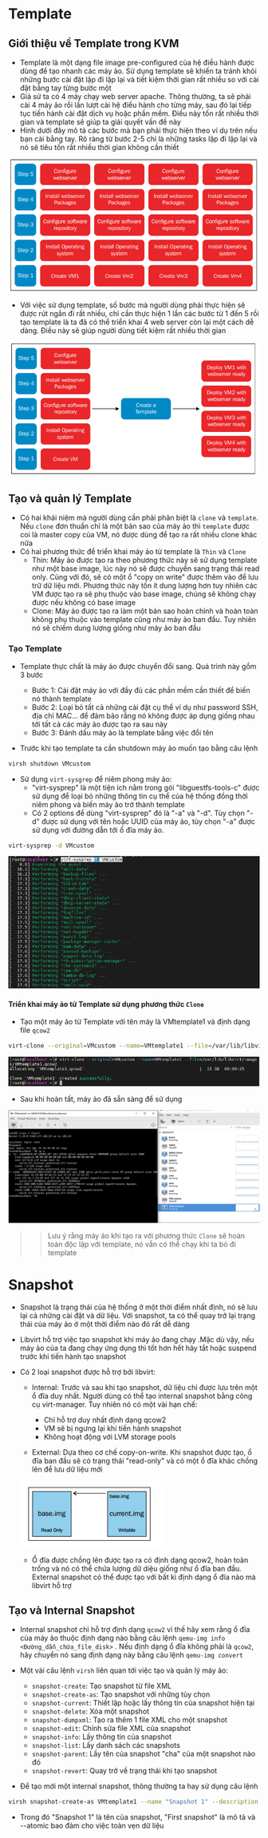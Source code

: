 # Template
## Giới thiệu về Template trong KVM
- Template là một dạng file image pre-configured của hệ điều hành được dùng để tạo nhanh các máy ảo. Sử dụng template sẽ khiến ta tránh khỏi những bước cài đặt lặp đi lặp lại và tiết kiệm thời gian rất nhiều so với cài đặt bằng tay từng bước một
- Giả sử ta có 4 máy chạy web server apache. Thông thường, ta sẽ phải cài 4 máy ảo rồi lần lượt cài hệ điều hành cho từng máy, sau đó lại tiếp tục tiến hành cài đặt dịch vụ hoặc phần mềm. Điều này tốn rất nhiều thời gian và template sẽ giúp ta giải quyết vấn đề này
- Hình dưới đây mô tả các bước mà bạn phải thực hiện theo ví dụ trên nếu bạn cài bằng tay. Rõ ràng từ bước 2-5 chỉ là những tasks lặp đi lặp lại và nó sẽ tiêu tốn rất nhiều thời gian không cần thiết

![](./images/template1.png)

- Với việc sử dụng template, số bước mà người dùng phải thực hiện sẽ được rút ngắn đi rất nhiều, chỉ cần thực hiện 1 lần các bước từ 1 đến 5 rồi tạo template là ta đã có thể triển khai 4 web server còn lại một cách dễ dàng. Điều này sẽ giúp người dùng tiết kiệm rất nhiều thời gian

![](./images/template2.png)

## Tạo và quản lý Template
- Có hai khái niệm mà người dùng cần phải phân biệt là `clone` và `template`. Nếu `clone` đơn thuần chỉ là một bản sao của máy ảo thì `template` được coi là master copy của VM, nó được dùng để tạo ra rất nhiều clone khác nữa 
- Có hai phương thức để triển khai máy ảo từ template là `Thin` và `Clone`
	+ Thin: Máy ảo được tạo ra theo phương thức này sẽ sử dụng template như một base image, lúc này nó sẽ được chuyển sang trạng thái read only. Cùng với đó, sẽ có một ổ "copy on write" được thêm vào để lưu trữ dữ liệu mới. Phương thức này tốn ít dung lượng hơn tuy nhiên các VM được tạo ra sẽ phụ thuộc vào base image, chúng sẽ không chạy được nếu không có base image
	+ Clone: Máy ảo được tạo ra làm một bản sao hoàn chỉnh và hoàn toàn không phụ thuộc vào template cũng như máy ảo ban đầu. Tuy nhiên nó sẽ chiếm dung lượng giống như máy ảo ban đầu

### Tạo Template
- Template thực chất là máy ảo được chuyển đổi sang. Quá trình này gồm 3 bước
	+ Bước 1: Cài đặt máy ảo với đầy đủ các phần mềm cần thiết để biến nó thành template
	+ Bước 2: Loại bỏ tất cả những cài đặt cụ thể ví dụ như password SSH, địa chỉ MAC... để đảm bảo rằng nó không được áp dụng giống nhau tới tất cả các máy ảo được tạo ra sau này
	+ Bước 3: Đánh dấu máy ảo là template bằng việc đổi tên

- Trước khi tạo template ta cần shutdown máy ảo muốn tạo bằng câu lệnh
```sh
virsh shutdown VMcustom
```
- Sử dụng `virt-sysgrep` để niêm phong máy ảo:
	+ "virt-sysprep" là một tiện ích nằm trong gói "libguestfs-tools-c" được sử dụng để loại bỏ những thông tin cụ thể của hệ thống đồng thời niêm phong và biến máy ảo trở thành template
	+ Có 2 options để dùng "virt-sysprep" đó là "-a" và "-d". Tùy chọn "-d" được sử dụng với tên hoặc UUID của máy ảo, tùy chọn "-a" được sử dụng với đường dẫn tới ổ đĩa máy ảo.
```sh
virt-sysprep -d VMcustom
```

![](./images/template3.png)

#### Triển khai máy ảo từ Template sử dụng phương thức `Clone`
- Tạo một máy ảo từ Template với tên máy là VMtemplate1 và định dạng file `qcow2`

```sh
virt-clone --original=VMcustom --name=VMtemplate1 --file=/var/lib/libvirt/images/VMtemplate1.qcow2
```

![](./images/template4.png)

- Sau khi hoàn tất, máy ảo đã sẵn sàng để sử dụng

![](./images/template5.png)

>> Lưu ý rằng máy ảo khi tạo ra với phương thức `Clone` sẽ hoàn toàn độc lập với template, nó vẫn có thể chạy khi ta bỏ đi template

# Snapshot
- Snapshot là trạng thái của hệ thống ở một thời điểm nhất định, nó sẽ lưu lại cả những cài đặt và dữ liệu. Với snapshot, ta có thể quay trở lại trạng thái của máy ảo ở một thời điểm nào đó rất dễ dàng
- Libvirt hỗ trợ việc tạo snapshot khi máy ảo đang chạy .Mặc dù vậy, nếu máy ảo của ta đang chạy ứng dụng thì tốt hơn hết hãy tắt hoặc suspend trước khi tiến hành tạo snapshot
- Có 2 loại snapshot được hỗ trợ bởi libvirt:
	+ Internal: Trước và sau khi tạo snapshot, dữ liệu chỉ được lưu trên một ổ đĩa duy nhất. Người dùng có thể tạo internal snapshot bằng công cụ virt-manager. Tuy nhiên nó có một vài hạn chế:
		+ Chỉ hỗ trợ duy nhất định dạng qcow2
		+ VM sẽ bị ngưng lại khi tiến hành snapshot
		+ Không hoạt động với LVM storage pools

	+ External: Dựa theo cơ chế copy-on-write. Khi snapshot được tạo, ổ đĩa ban đầu sẽ có trạng thái "read-only" và có một ổ đĩa khác chồng lên để lưu dữ liệu mới

	![](./images/snapshot.png)
	
	+ Ổ đĩa được chồng lên được tạo ra có định dạng qcow2, hoàn toàn trống và nó có thể chứa lượng dữ diệu giống như ổ đĩa ban đầu. External snapshot có thể được tạo với bất kì định dạng ổ đĩa nào mà libvirt hỗ trợ

## Tạo và Internal Snapshot
- Internal snapshot chỉ hỗ trợ định dạng `qcow2` vì thế hãy xem rằng ổ đĩa của máy ảo thuộc định dạng nào bằng câu lệnh `qemu-img info <Đường_dẫn_chứa_file_disk>` . Nếu định dạng ổ đĩa không phải là `qcow2`, hãy chuyển nó sang định dạng này bằng câu lệnh `qemu-img convert`

- Một vài câu lệnh `virsh` liên quan tới việc tạo và quản lý máy ảo:
	+ `snapshot-create`: Tạo snapshot từ file XML
	+ `snapshot-create-as`: Tạo snapshot với những tùy chọn
	+ `snapshot-current`: Thiết lập hoặc lấy thông tin của snapshot hiện tại
	+ `snapshot-delete`: Xóa một snapshot
	+ `snapshot-dumpxml`: Tạo ra thêm 1 file XML cho một snapshot
	+ `snapshot-edit`: Chỉnh sửa file XML của snapshot
	+ `snapshot-info`: Lấy thông tin của snapshot
	+ `snapshot-list`: Lấy danh sách các snapshots
	+ `snapshot-parent`: Lấy tên của snapshot "cha" của một snapshot nào đó
	+ `snapshot-revert`: Quay trở về trạng thái khi tạo snapshot

- Để tạo mới một internal snapshot, thông thường ta hay sử dụng câu lệnh 
```sh
virsh snapshot-create-as VMtemplate1 --name "Snapshot 1" --description "First snapshot" --atomic
```

- Trong đó "Snapshot 1" là tên của snapshot, "First snapshot" là mô tả và --atomic bao đảm cho việc toàn vẹn dữ liệu

